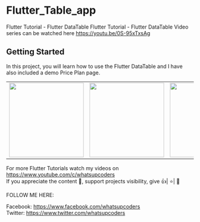 # Flutter_Table_app

Flutter Tutorial - Flutter DataTable
Flutter Tutorial - Flutter DataTable Video series can be watched here https://youtu.be/0S-95xTxsAg

## Getting Started

In this project, you will learn how to use the Flutter DataTable and I have also included a demo Price Plan page.

<div style="text-align: center">
    <table>
        <tr>
            <td style="text-align: center">
                    <img src="https://github.com/whatsupcoders/Flutter-Tables/blob/master/assets/Screenshot_1566245013.png" width="200"/>
            </td>            
            <td style="text-align: center">              
                      <img src="https://github.com/whatsupcoders/Flutter-Tables/blob/master/assets/Screenshot_1566245018.png" width="200"/>
            </td>
            <td style="text-align: center">
                     <img src="https://github.com/whatsupcoders/Flutter-Tables/blob/master/assets/Screenshot_1566245021.png" width="200"/>
            </td>
            <td style="text-align: center">
                     <img src="https://github.com/whatsupcoders/Flutter-Tables/blob/master/assets/table.gif" width="200"/>
            </td>            
      </tr>
  </table>
  </div>
  
For more Flutter Tutorials watch my videos on https://www.youtube.com/c/whatsupcoders <br />
If you appreciate the content 📖, support projects visibility, give 👍| ⭐| 👏

FOLLOW ME HERE:

Facebook: https://www.facebook.com/whatsupcoders <br />
Twitter: https://www.twitter.com/whatsupcoders
